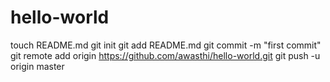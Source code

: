 hello-world
===========

touch README.md
git init
git add README.md
git commit -m "first commit"
git remote add origin https://github.com/awasthi/hello-world.git
git push -u origin master
